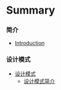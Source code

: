<!--
 * @Author: your name
 * @Date: 2020-09-29 10:32:56
 * @LastEditTime: 2020-09-29 10:38:09
 * @LastEditors: Please set LastEditors
 * @Description: In User Settings Edit
 * @FilePath: /wangwei-gold.github.io/SUMMARY.md
-->
# Summary

### 简介
* [Introduction](README.md)

### 设计模式
* [设计模式](README.md)
   * [设计模式简介](design_patterns/设计模式介绍.md)
